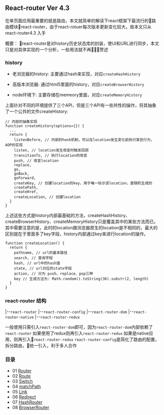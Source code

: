 ## React-router Ver 4.3
在单页面应用最重要的就是路由，本文就简单的解读下react框架下最流行的路由模块react-router，由于react-rotuer每次版本更新变化较大，故本文只从react-router4.3 入手

概要：
react-router是对history历史状态库的封装，使UI和URL进行同步，本文只是对具体实现的一个分析，一些用法就不再赘述

### history
- 老浏览器的history: 主要通过hash来实现，对应`createHashHistory`

- 高版本浏览器: 通过html5里面的history，对应`createBrowserHistory`

- node环境下: 主要存储在memeory里面，对应`createMemoryHistory`

上面针对不同的环境提供了三个API，但是三个API有一些共性的操作，将其抽象了一个公共的文件createHistory:
```
// 内部的抽象实现
function createHistory(options={}) {
  ...
  return {
    listenBefore, // 内部的hook机制，可以在location发生变化前执行某些行为，AOP的实现
    listen, // location发生改变时触发回调
    transitionTo, // 执行location的改变
    push, // 改变location
    replace,
    go,
    goBack,
    goForward,
    createKey, // 创建location的key，用于唯一标示该location，是随机生成的
    createPath,
    createHref,
    createLocation, // 创建location
  }
}
```

上述这些方式是history内部最基础的方法，createHashHistory、createBrowserHistory、createMemoryHistory只是覆盖其中的某些方法而已。其中需要注意的是，此时的location跟浏览器原生的location是不相同的，最大的区别就在于里面多了key字段，history内部通过key来进行location的操作。

```
function createLocation() {
  return {
    pathname, // url的基本路径
    search, // 查询字段
    hash, // url中的hash值
    state, // url对应的state字段
    action, // 分为 push、replace、pop三种
    key // 生成方法为: Math.random().toString(36).substr(2, length)
  }
}
```

### react-router 结构
|--`react-router`
|--`react-router-config`
|--`react-router-dom`
|--`react-router-native`
|--`react-router-redux`

一般使用只需引入`react-router-dom`即可，因为`react-router-dom`内部依赖了`react-router`
如果使用了redux则再引入`react-router-redux`
如果是native应用，则再引入`react-router-redux`
`react-router-config`是简化了路由的配置，拆分路由，统一引入，利于多人合作

### 目录
 - 01 [Router](./chapter/Router.md)
 - 02 [Route](./chapter/Route.md)
 - 03 [Switch](./chapter/Switch.md)
 - 04 [matchPath](./chapter/matchPath.md)
 - 05 [Link](./chapter/Link.md)
 - 06 [Redirect](./chapter/Redirect.md)
 - 07 [HashRouter](./chapter/HashRouter.md)
 - 08 [BrowserRouter](./chapter/BrowserRouter.md)


